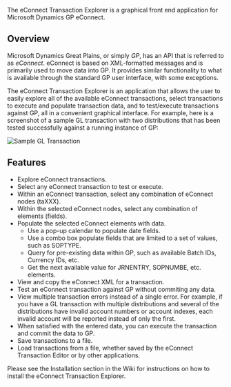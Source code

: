 The eConnect Transaction Explorer is a graphical front end application for Microsoft Dynamics GP eConnect.

## Overview
Microsoft Dynamics Great Plains, or simply *GP*, has an API that is referred to as *eConnect*. eConnect is based on XML-formatted messages and is primarily used to move data into GP. It provides similar functionality to what is available through the standard GP user interface, with some exceptions.

The eConnect Transaction Explorer is an application that allows the user to easily explore all of the available eConnect transactions, select transactions to execute and populate transaction data, and to test/execute transactions against GP, all in a convenient graphical interface. For example, here is a screenshot of a sample GL transaction with two distributions that has been tested successfully against a running instance of GP:

![Sample GL Transaction](https://github.com/srw42/eConnect-Transaction-Explorer/blob/main/Sample_GL_Transaction.png?raw=true "Sample GL Transaction")

## Features
* Explore eConnect transactions.
* Select any eConnect transaction to test or execute.
* Within an eConnect transaction, select any combination of eConnect nodes (taXXX).
* Within the selected eConnect nodes, select any combination of elements (fields).
* Populate the selected eConnect elements with data.
  * Use a pop-up calendar to populate date fields.
  * Use a combo box populate fields that are limited to a set of values, such as SOPTYPE.
  * Query for pre-existing data within GP, such as available Batch IDs, Currency IDs, etc.
  * Get the next available value for JRNENTRY, SOPNUMBE, etc. elements.
* View and copy the eConnect XML for a transaction.
* Test an eConnect transaction against GP without commiting any data.
* View multiple transaction errors instead of a single error. For example, if you have a GL transaction with multiple distributions and several of the distributions have invalid account numbers or account indexes, each invalid account will be reported instead of only the first.
* When satisfied with the entered data, you can execute the transaction and commit the data to GP.
* Save transactions to a file.
* Load transactions from a file, whether saved by the eConnect Transaction Editor or by other applications.

Please see the Installation section in the Wiki for instructions on how to install the eConnect Transaction Explorer.
